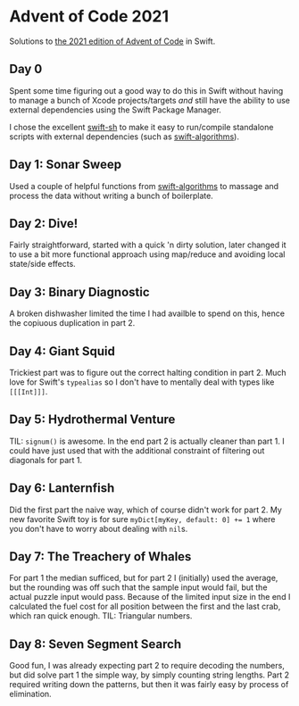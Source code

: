 # Advent of Code 2021

Solutions to [the 2021 edition of Advent of Code](https://adventofcode.com/2021) in Swift.

## Day 0

Spent some time figuring out a good way to do this in Swift without having to manage a bunch
of Xcode projects/targets _and_ still have the ability to use external dependencies using the
Swift Package Manager.

I chose the excellent [swift-sh](https://github.com/mxcl/swift-sh) to make it easy to run/compile
standalone scripts with external dependencies (such as [swift-algorithms](https://github.com/apple/swift-algorithms)).

## Day 1: Sonar Sweep

Used a couple of helpful functions from [swift-algorithms](https://github.com/apple/swift-algorithms)
to massage and process the data without writing a bunch of boilerplate.

## Day 2: Dive!

Fairly straightforward, started with a quick 'n dirty solution, later changed it to use a bit more functional approach
using map/reduce and avoiding local state/side effects.

## Day 3: Binary Diagnostic

A broken dishwasher limited the time I had availble to spend on this, hence the copiuous duplication in part 2.

## Day 4: Giant Squid

Trickiest part was to figure out the correct halting condition in part 2. Much love for Swift's `typealias` so I don't
have to mentally deal with types like `[[[Int]]]`.

## Day 5: Hydrothermal Venture

TIL: `signum()` is awesome. In the end part 2 is actually cleaner than part 1. I could have just used that with the
additional constraint of filtering out diagonals for part 1.

## Day 6: Lanternfish

Did the first part the naive way, which of course didn't work for part 2. My new favorite Swift toy is for sure
`myDict[myKey, default: 0] += 1` where you don't have to worry about dealing with `nil`s.

## Day 7: The Treachery of Whales

For part 1 the median sufficed, but for part 2 I (initially) used the average, but the rounding was off
such that the sample input would fail, but the actual puzzle input would pass. Because of the limited
input size in the end I calculated the fuel cost for all position between the first and the last crab,
which ran quick enough. TIL: Triangular numbers.

## Day 8: Seven Segment Search

Good fun, I was already expecting part 2 to require decoding the numbers, but did solve part 1 the simple
way, by simply counting string lengths. Part 2 required writing down the patterns, but then it was fairly
easy by process of elimination.